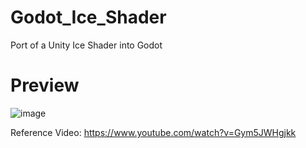 # Godot_Ice_Shader
Port of a Unity Ice Shader into Godot

<h1>Preview</h1>

![image](https://user-images.githubusercontent.com/81257780/123477572-4a0ab000-d60f-11eb-8204-e13f3460e440.png)


Reference Video: https://www.youtube.com/watch?v=Gym5JWHgjkk
